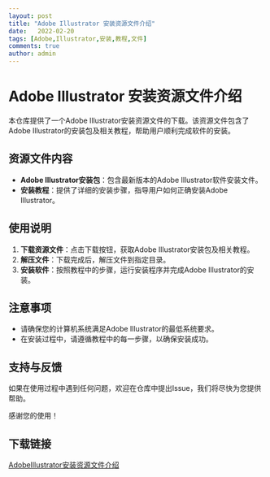 ```yaml
---
layout: post
title: "Adobe Illustrator 安装资源文件介绍"
date:   2022-02-20
tags: [Adobe,Illustrator,安装,教程,文件]
comments: true
author: admin
---
```

# Adobe Illustrator 安装资源文件介绍

本仓库提供了一个Adobe Illustrator安装资源文件的下载。该资源文件包含了Adobe Illustrator的安装包及相关教程，帮助用户顺利完成软件的安装。

## 资源文件内容

- **Adobe Illustrator安装包**：包含最新版本的Adobe Illustrator软件安装文件。
- **安装教程**：提供了详细的安装步骤，指导用户如何正确安装Adobe Illustrator。

## 使用说明

1. **下载资源文件**：点击下载按钮，获取Adobe Illustrator安装包及相关教程。
2. **解压文件**：下载完成后，解压文件到指定目录。
3. **安装软件**：按照教程中的步骤，运行安装程序并完成Adobe Illustrator的安装。

## 注意事项

- 请确保您的计算机系统满足Adobe Illustrator的最低系统要求。
- 在安装过程中，请遵循教程中的每一步骤，以确保安装成功。

## 支持与反馈

如果在使用过程中遇到任何问题，欢迎在仓库中提出Issue，我们将尽快为您提供帮助。

感谢您的使用！

## 下载链接

[AdobeIllustrator安装资源文件介绍](https://pan.quark.cn/s/325cb58de31d)